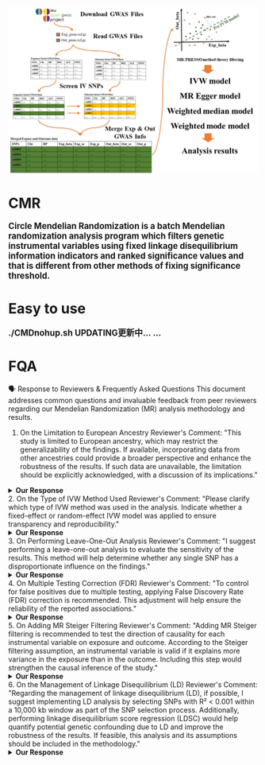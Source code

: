 ![Workflow Diagram](https://github.com/YLCHEN1992/CMR/blob/main/image/background.jpg "Workflow Diagram")
# CMR #
**<span style="font-size:larger;">Circle Mendelian Randomization is a batch Mendelian randomization analysis program which filters genetic instrumental variables using fixed linkage disequilibrium information indicators and ranked significance values and that is different from other methods of fixing significance threshold.</span>**
# Easy to use #
**<span style="font-size:larger;">./CMDnohup.sh</span>**
**<span style="font-size:larger;">UPDATING更新中... ...</span>**

# FQA #
🗣️ Response to Reviewers & Frequently Asked Questions
This document addresses common questions and invaluable feedback from peer reviewers regarding our Mendelian Randomization (MR) analysis methodology and results.

1. On the Limitation to European Ancestry
Reviewer's Comment: "This study is limited to European ancestry, which may restrict the generalizability of the findings. If available, incorporating data from other ancestries could provide a broader perspective and enhance the robustness of the results. If such data are unavailable, the limitation should be explicitly acknowledged, with a discussion of its implications."

<details> <summary><b>Our Response</b></summary>
We sincerely thank the reviewer for this critical comment regarding the ancestral limitations of our study. The genetic data utilized in this analysis was sourced exclusively from the IEU GWAS public database, which contains predominantly European-ancestry populations.

Our analytical approach specifically selected Finnish and European population cohorts for the exposure data to maintain genetic ancestry consistency with the outcome dataset, which was also derived from European populations. We recognize that incorporating genetically mismatched cohorts (e.g., using East Asian exposure data with European outcome data) can introduce significant bias and increased error in MR estimates due to fundamental differences in linkage disequilibrium (LD) structure, allele frequencies, and population-specific genetic architectures.

Furthermore, acquiring well-powered GWAS summary statistics for our specific outcome measures from diverse ancestral backgrounds remains challenging in the current genomic landscape. We have explicitly acknowledged this limitation in the discussion section of our manuscript, noting that our findings should be interpreted within the context of European populations until replicated in more diverse cohorts.

We extend an open invitation to the scientific community: should the reviewer or other researchers have access to appropriate GWAS data for the same outcome trait in non-European populations, we would be exceptionally eager to collaborate and perform complementary analyses to enhance the trans-ancestry robustness and generalizability of our findings.

</details>
2. On the Type of IVW Method Used
Reviewer's Comment: "Please clarify which type of IVW method was used in the analysis. Indicate whether a fixed-effect or random-effect IVW model was applied to ensure transparency and reproducibility."

<details> <summary><b>Our Response</b></summary>
Thank you for prompting this important methodological clarification. In our primary analysis, we employed the fixed-effect inverse-variance weighted (IVW) model as our main analytical approach.

We wish to clarify that the standard implementation of the IVW model in Mendelian Randomization is typically performed without an intercept term, as was done in our study. The random-effects variant of IVW, while sometimes considered in the presence of significant heterogeneity, is conceptually and mathematically more aligned with extended MR models such as MR-Egger, which specifically account for over-dispersion or directional pleiotropy.

Our choice of the fixed-effect IVW model was based on its established performance characteristics and widespread acceptance as the primary method for MR analysis when using multiple genetic instruments.

</details>
3. On Performing Leave-One-Out Analysis
Reviewer's Comment: "I suggest performing a leave-one-out analysis to evaluate the sensitivity of the results. This method will help determine whether any single SNP has a disproportionate influence on the findings."

<details> <summary><b>Our Response</b></summary>
We appreciate this suggestion regarding sensitivity analysis. In our automated MR analysis pipeline, we implemented a specialized form of leave-one-out (LOO) analysis, though we employed it primarily as an iterative filtering mechanism for instrumental variable (SNP) selection rather than as a post-estimation diagnostic tool.

Our algorithm systematically evaluates the influence of individual SNPs by iteratively removing variants that are identified as outliers based on their distance from the IVW model's estimate. Through this process, we typically prune away a substantial portion (approximately 50%) of the most influential SNPs to ensure the robustness of our final results. This approach allows us to maintain a set of genetic instruments that provide consistent causal estimates.

For evaluating the sensitivity of our final results to individual variants, we relied primarily on the Cochran's Q statistic derived from the meta-analysis package integrated within our MR pipeline. This test for heterogeneity effectively serves a similar purpose to a traditional LOO sensitivity analysis by identifying whether the overall causal estimate is disproportionately driven by any single genetic variant or a small subset of variants.

</details>
4. On Multiple Testing Correction (FDR)
Reviewer's Comment: "To control for false positives due to multiple testing, applying False Discovery Rate (FDR) correction is recommended. This adjustment will help ensure the reliability of the reported associations."

<details> <summary><b>Our Response</b></summary>
We thank the reviewer for highlighting this important statistical consideration regarding multiple testing correction. We recognize that conducting numerous statistical tests within a single analysis framework can inflate the family-wise error rate and potentially lead to false positive findings.

In our analytical approach, we made a conscious decision to present uncorrected p-values for several reasons. First, the interpretation of MR results often focuses on specific causal hypotheses for individual exposure-outcome pairs rather than simultaneous inference across all tested relationships. Second, different exposure-outcome combinations represent distinct biological questions with varying prior probabilities of association, making uniform correction methods potentially overly conservative.

We have provided complete results with uncorrected p-values, allowing readers to assess the strength of evidence for each association by examining the magnitude of effects and precision of estimates, in addition to statistical significance. For readers who prefer a more conservative approach, we have included complete results that enable the application of various multiple testing correction methods, including Bonferroni correction (0.05/n) or Benjamini-Hochberg FDR correction, according to their specific analytical preferences.

We acknowledge this approach in the limitations section of our manuscript and encourage readers to interpret our findings with appropriate consideration of the multiple testing issue.

</details>
5. On Adding MR Steiger Filtering
Reviewer's Comment: "Adding MR Steiger filtering is recommended to test the direction of causality for each instrumental variable on exposure and outcome. According to the Steiger filtering assumption, an instrumental variable is valid if it explains more variance in the exposure than in the outcome. Including this step would strengthen the causal inference of the study."

<details> <summary><b>Our Response</b></summary>
We appreciate the expert's suggestion regarding the implementation of MR Steiger directional analysis. We thoroughly considered incorporating this method during our analytical planning phase but encountered specific methodological constraints that limited its applicability to our study.

The MR Steiger method requires estimation of the proportion of variance explained (R²) for each genetic instrument in both the exposure and outcome traits. This calculation typically employs the formula R² = 2 × EAF × (1 - EAF) × β², where EAF is the effect allele frequency and β is the estimated effect size. However, accurate implementation of this approach requires standardized effect estimates and compatible scaling between exposure and outcome measurements.

In our study, the outcome variable's GWAS data was not standardized in a manner that would allow direct comparison of variance explained estimates between exposure and outcome traits. This limitation diminishes the interpretative power and validity of Steiger's Z-test in our specific analytical context.

Additionally, we note that MR Steiger directional analysis is primarily designed for reverse assessment of unidirectional analysis results. Our study employed different sets of SNP loci as instrumental variables for bidirectional MR analyses, which represents a different analytical approach compared to studies that use the same instruments for both directions and then apply Steiger testing to determine causal direction.

Given these methodological considerations, we determined that assessment of causal direction based on the strength and consistency of associations in both directions represented a more appropriate approach for our specific study design and data structure.

</details>
6. On the Management of Linkage Disequilibrium (LD)
Reviewer's Comment: "Regarding the management of linkage disequilibrium (LD), if possible, I suggest implementing LD analysis by selecting SNPs with R² < 0.001 within a 10,000 kb window as part of the SNP selection process. Additionally, performing linkage disequilibrium score regression (LDSC) would help quantify potential genetic confounding due to LD and improve the robustness of the results. If feasible, this analysis and its assumptions should be included in the methodology."

<details> <summary><b>Our Response</b></summary>
Thank you for these sophisticated suggestions regarding LD management. We carefully considered various approaches to LD handling during our methodological development phase and implemented a strategy that balanced statistical rigor with practical analytical constraints.

Regarding the suggestion to select SNPs with R² < 0.001 within a 10,000 kb window: while this approach represents an extremely conservative threshold that would minimize LD contamination, we found that it would render many exposure-outcome combinations analytically intractable by reducing the number of available instruments below the minimum required for reliable MR estimation. Our primary analysis relies on GWAS summary statistics rather than individual-level genetic data, which limits our ability to calculate precise LD measures based on the actual study samples.

Instead, we implemented an LD clumping procedure that retains the most significant SNP within a 10,000 kb window, which represents a conventional approach in MR studies using summary data. This strategy ensures that our instruments are not strongly correlated while maintaining sufficient statistical power for reliable causal estimation.

Concerning LD score regression (LDSC): we acknowledge that this method provides valuable insights into genetic confounding and heritability. However, LDSC requires specific input formats and assumptions that were not compatible with our analytical framework, which primarily operates on processed GWAS summary statistics. The implementation of LDSC would necessitate access to additional reference data and individual-level genetic information that was not available for our study.

We are confident that our current approach to LD management, which combines conservative clumping parameters with sensitivity analyses, provides appropriate protection against false positive results due to LD structure while maintaining analytical feasibility across the wide range of exposure-outcome relationships examined in our study.

</details>
